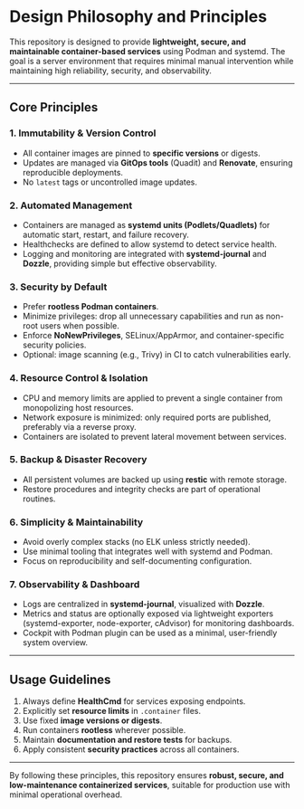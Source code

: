 # Design Philosophy and Principles

This repository is designed to provide **lightweight, secure, and maintainable container-based services** using Podman and systemd. The goal is a server environment that requires minimal manual intervention while maintaining high reliability, security, and observability.

---

## Core Principles

### 1. **Immutability & Version Control**
- All container images are pinned to **specific versions** or digests.
- Updates are managed via **GitOps tools** (Quadit) and **Renovate**, ensuring reproducible deployments.
- No `latest` tags or uncontrolled image updates.

### 2. **Automated Management**
- Containers are managed as **systemd units (Podlets/Quadlets)** for automatic start, restart, and failure recovery.
- Healthchecks are defined to allow systemd to detect service health.
- Logging and monitoring are integrated with **systemd-journal** and **Dozzle**, providing simple but effective observability.

### 3. **Security by Default**
- Prefer **rootless Podman containers**.
- Minimize privileges: drop all unnecessary capabilities and run as non-root users when possible.
- Enforce **NoNewPrivileges**, SELinux/AppArmor, and container-specific security policies.
- Optional: image scanning (e.g., Trivy) in CI to catch vulnerabilities early.

### 4. **Resource Control & Isolation**
- CPU and memory limits are applied to prevent a single container from monopolizing host resources.
- Network exposure is minimized: only required ports are published, preferably via a reverse proxy.
- Containers are isolated to prevent lateral movement between services.

### 5. **Backup & Disaster Recovery**
- All persistent volumes are backed up using **restic** with remote storage.
- Restore procedures and integrity checks are part of operational routines.

### 6. **Simplicity & Maintainability**
- Avoid overly complex stacks (no ELK unless strictly needed).
- Use minimal tooling that integrates well with systemd and Podman.
- Focus on reproducibility and self-documenting configuration.

### 7. **Observability & Dashboard**
- Logs are centralized in **systemd-journal**, visualized with **Dozzle**.
- Metrics and status are optionally exposed via lightweight exporters (systemd-exporter, node-exporter, cAdvisor) for monitoring dashboards.
- Cockpit with Podman plugin can be used as a minimal, user-friendly system overview.

---

## Usage Guidelines

1. Always define **HealthCmd** for services exposing endpoints.  
2. Explicitly set **resource limits** in `.container` files.  
3. Use fixed **image versions or digests**.  
4. Run containers **rootless** wherever possible.  
5. Maintain **documentation and restore tests** for backups.  
6. Apply consistent **security practices** across all containers.  

---

By following these principles, this repository ensures **robust, secure, and low-maintenance containerized services**, suitable for production use with minimal operational overhead.
